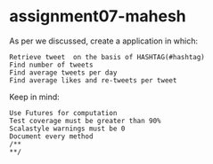 # assignment07-mahesh

As per we discussed, create a application in which:

    Retrieve tweet  on the basis of HASHTAG(#hashtag)
    Find number of tweets
    Find average tweets per day
    Find average likes and re-tweets per tweet


Keep in mind:

    Use Futures for computation
    Test coverage must be greater than 90%
    Scalastyle warnings must be 0
    Document every method
    /**
    **/
